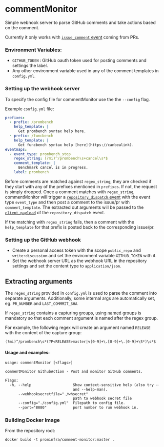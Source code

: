 # commentMonitor
Simple webhook server to parse GitHub comments and take actions based on the comment.

Currently it only works with [`issue_comment` event](https://developer.github.com/v3/activity/events/types/#issuecommentevent) coming from PRs.

### Environment Variables:
- `GITHUB_TOKEN` : GitHub oauth token used for posting comments and settings the label.
- Any other environment variable used in any of the comment templates in `config.yml`.

### Setting up the webhook server
To specify the config file for commentMonitor use the the `--config` flag.

Example `config.yml` file:
```yaml
prefixes:
  - prefix: /prombench
    help_template: |
      Get prombench syntax help here.
  - prefix: /funcbench
    help_template: |
      Get funcbench syntax help [here](https://canbealink).
eventmaps:
  - event_type: prombench_stop
    regex_string: (?mi)^/prombench\s+cancel\s*$
    comment_template: |
      Benchmark cancel is in progress.
    label: prombench
```

Before comments are matched against `regex_string`, they are checked if they start with any of the prefixes mentioned in `prefixes`. If not, the request is simply dropped.  Once a comment matches with `regex_string`, commentMonitor will trigger a [`repository_dispatch` event](https://developer.github.com/v3/repos/#create-a-repository-dispatch-event) with the event type `event_type` and then post a comment to the issue/pr with `comment_template`. The extracted out arguments will be passed to the [`client_payload`](https://developer.github.com/v3/repos/#example-5) of the `repository_dispatch` event.

If the matching with `regex_string` fails, then a comment with the `help_template` for that prefix is posted back to the corresponding issue/pr.

### Setting up the GitHub webhook
- Create a personal access token with the scope `public_repo` and `write:discussion` and set the environment variable `GITHUB_TOKEN` with it.
- Set the webhook server URL as the webhook URL in the repository settings and set the content type to `application/json`.

## Extracting arguments
The `regex_string` provided in `config.yml` is used to parse the comment into separate arguments. Additionally, some internal args are automatically set, eg. `PR_NUMBER` and `LAST_COMMMIT_SHA`.

If `regex_string` contains a capturing groups, using [named groups](https://godoc.org/regexp/syntax) is mandatory so that each comment argument is named after the regex group.

For example, the following regex will create an argument named `RELEASE` with the content of the capture group:
```
(?mi)^/prombench\s*(?P<RELEASE>master|v[0-9]+\.[0-9]+\.[0-9]+\S*)\s*$
```

#### Usage and examples:
[embedmd]:# (commentMonitor-flags.txt)
```txt
usage: commentMonitor [<flags>]

commentMonitor GithubAction - Post and monitor GitHub comments.

Flags:
  -h, --help                   Show context-sensitive help (also try --help-long
                               and --help-man).
      --webhooksecretfile="./whsecret"
                               path to webhook secret file
      --config="./config.yml"  Filepath to config file.
      --port="8080"            port number to run webhook in.

```
### Building Docker Image

From the repository root:

```
docker build -t prominfra/comment-monitor:master .
```

